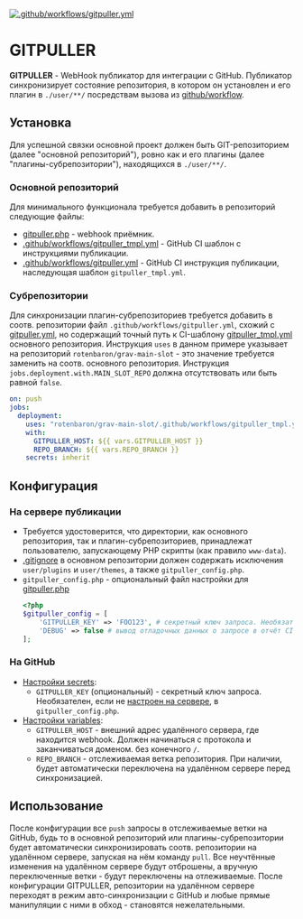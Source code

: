 [![.github/workflows/gitpuller.yml](../../actions/workflows/gitpuller.yml/badge.svg)](../../actions/workflows/gitpuller.yml)

# GITPULLER

**GITPULLER** - WebHook публикатор для интеграции с GitHub. Публикатор синхронизирует состояние репозитория, в котором он установлен и его плагин в ``./user/**/`` посредствам вызова из [github/workflow](https://docs.github.com/en/actions/using-workflows).

## Установка
Для успешной связки основной проект должен быть GIT-репозиторием (далее "основной репозиторий"), ровно как и его плагины (далее "плагины-субрепозитории"), находящихся в ``./user/**/``.

### Основной репозиторий

Для минимального функционала требуется добавить в репозиторий следующие файлы:
- [gitpuller.php](/gitpuller.php) - webhook приёмник.
- [.github/workflows/gitpuller_tmpl.yml](.github/workflows/gitpuller_tmpl.yml) - GitHub CI шаблон с инструкциями публикации.
- [.github/workflows/gitpuller.yml](.github/workflows/gitpuller.yml) - GitHub CI инструкция публикации, наследующая шаблон ``gitpuller_tmpl.yml``.

### Субрепозитории
Для синхронизации плагин-субрепозиториев требуется добавить в соотв. репозитории файл ``.github/workflows/gitpuller.yml``, схожий с [gitpuller.yml](.github/workflows/gitpuller.yml), но содержащий точный путь к CI-шаблону [gitpuller_tmpl.yml](.github/workflows/gitpuller_tmpl.yml) основного репозитория. Инструкция ``uses`` в данном примере указывает на репозиторий ``rotenbaron/grav-main-slot`` - это значение требуется заменить на соотв. основного репозитория. Инструкция ``jobs.deployment.with.MAIN_SLOT_REPO`` должна отсутствовать или быть равной ``false``.
```yml
on: push
jobs:
  deployment:
    uses: "rotenbaron/grav-main-slot/.github/workflows/gitpuller_tmpl.yml@main"
    with: 
      GITPULLER_HOST: ${{ vars.GITPULLER_HOST }}
      REPO_BRANCH: ${{ vars.REPO_BRANCH }}
    secrets: inherit
```

## Конфигурация

### На сервере публикации
- Требуется удостоверится, что директории, как основного репозитория, так и плагин-субрепозиториев, принадлежат пользователю, запускающему PHP скрипты (как правило ``www-data``).
- [.gitignore](.gitignore) в основном репозитории должен содержать исключения ``user/plugins`` и ``user/themes``, а также ``gitpuller_config.php``.
- ``gitpuller_config.php`` - опциональный файл настройки для [gitpuller.php](/gitpuller.php)
  ```php
  <?php
  $gitpuller_config = [
      'GITPULLER_KEY' => 'FOO123', # секретный ключ запроса. Необязателен
      'DEBUG' => false # вывод отладочных данных о запросе в отчёт CI actions
  ];
  ```

### На GitHub

- [Настройки secrets](../../settings/secrets/actions):
  - ``GITPULLER_KEY`` (опциональный) - секретный ключ запроса. Необязателен, если не [настроен на сервере](#на-сервере-публикации), в ``gitpuller_config.php``.
- [Настройки variables](../../settings/variables/actions):
  - ``GITPULLER_HOST`` - внешний адрес удалённого сервера, где находится webhook. Должен начинаться с протокола и заканчиваться доменом. без конечного ``/``.
  - ``REPO_BRANCH`` - отслеживаемая ветка репозитория. При наличии, будет автоматически переключена на удалённом сервере перед синхронизацией.

## Использование

После конфигурации все ``push`` запросы в отслеживаемые ветки на GitHub, будь то в основной репозиторий или плагины-субрепозитории будет автоматически синхронизировать соотв. репозитории на удалённом сервере, запуская на нём команду ``pull``. Все неучтённые изменения на удалённом сервере будут отброшены, а вручную переключенные ветки - будут переключены на отлеживаемые. После конфигурации GITPULLER, репозитории на удалённом сервере переходят в режим авто-синхронизации с GitHub и любые прямые манипуляции с ними в обход - становятся нежелательными.